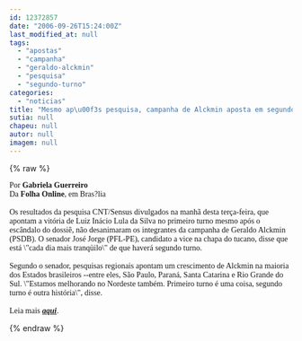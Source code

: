 ```yaml
---
id: 12372857
date: "2006-09-26T15:24:00Z"
last_modified_at: null
tags:
  - "apostas"
  - "campanha"
  - "geraldo-alckmin"
  - "pesquisa"
  - "segundo-turno"
categories:
  - "noticias"
title: "Mesmo ap\u00f3s pesquisa, campanha de Alckmin aposta em segundo turno"
sutia: null
chapeu: null
autor: null
imagem: null
---
```

{% raw %}
<p><P><FONT face=Verdana>Por <STRONG>Gabriela Guerreiro<BR></STRONG></FONT><FONT face=Verdana>Da <B>Folha Online</B>, em Bras?lia<BR><BR>Os resultados da pesquisa CNT/Sensus divulgados na manhã desta terça-feira, que apontam a vitória de Luiz Inácio Lula da Silva no primeiro turno mesmo após o escândalo do dossiê, não desanimaram os integrantes da campanha de Geraldo Alckmin (PSDB). O senador José Jorge (PFL-PE), candidato a vice na chapa do tucano, disse que está \"cada dia mais tranqüilo\" de que haverá segundo turno.<BR><BR>Segundo o senador, pesquisas regionais apontam um crescimento de Alckmin na maioria dos Estados brasileiros --entre eles, São Paulo, Paraná, Santa Catarina e Rio Grande do Sul. \"Estamos melhorando no Nordeste também. Primeiro turno é uma coisa, segundo turno é outra história\", disse.<BR></FONT><FONT face=Verdana><BR>Leia mais <STRONG><EM><A href=\"https://www1.folha.uol.com.br/folha/brasil/ult96u83862.shtml\" target=_blank>aqui</A></EM></STRONG>.</P></FONT> </p>
{% endraw %}